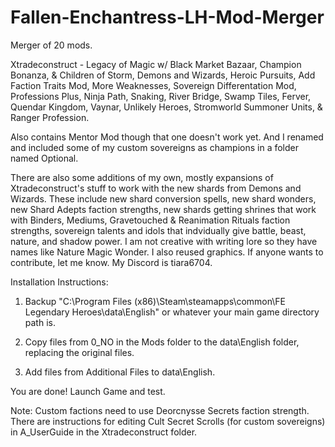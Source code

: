 # Fallen-Enchantress-LH-Mod-Merger
Merger of 20 mods.

Xtradeconstruct - Legacy of Magic w/ Black Market Bazaar, Champion Bonanza, & Children of Storm, Demons and Wizards, Heroic Pursuits, Add Faction Traits Mod, More Weaknesses, Sovereign Differentation Mod, Professions Plus, Ninja Path, Snaking, River Bridge, Swamp Tiles, Ferver, Quendar Kingdom, Vaynar, Unlikely Heroes, Stromworld Summoner Units, & Ranger Profession.

Also contains Mentor Mod though that one doesn't work yet. And I renamed and included some of my custom sovereigns as champions in a folder named Optional.

There are also some additions of my own, mostly expansions of Xtradeconstruct's stuff to work with the new shards from Demons and Wizards. These include new shard conversion spells, new shard wonders, new Shard Adepts faction strengths, new shards getting shrines that work with Binders, Mediums, Gravetouched & Reanimation Rituals faction strengths, sovereign talents and idols that indvidually give battle, beast, nature, and shadow power. I am not creative with writing lore so they have names like Nature Magic Wonder. I also reused graphics. If anyone wants to contribute, let me know. My Discord is tiara6704.

Installation Instructions:

1. Backup "C:\Program Files (x86)\Steam\steamapps\common\FE Legendary Heroes\data\English" or whatever your main game directory path is.

2. Copy files from 0_NO in the Mods folder to the data\English folder, replacing the original files.

3. Add files from Additional Files to data\English.

You are done! Launch Game and test.

Note: Custom factions need to use Deorcnysse Secrets faction strength. There are instructions for editing Cult Secret Scrolls (for custom sovereigns) in A_UserGuide in the Xtradeconstruct folder.
